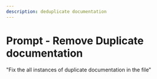 ```yaml
---
description: deduplicate documentation
---
```


# Prompt - Remove Duplicate documentation

"Fix the all instances of duplicate documentation in the file"